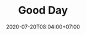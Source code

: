 ---
title     : Good Day
thumbnail : good-day
address   : https://drinkgoodday.com
sitemap   : false
date      : 2020-07-20T08:04:00+07:00
---